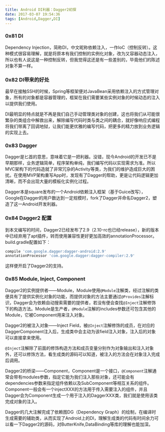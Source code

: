 ```yaml
---
title: Android DI利器：Dagger2初探
date: 2017-03-07 19:54:36
tags: [Android,Dagger,DI]
---
```


### 0x81 DI

Dependency Injection，简称DI，中文昵称依赖注入，一作IoC（控制反转）。这种模式很容易理解，就是将原本有我们控制的实例化对象，改为又容器动态注入，所以也有人说这是一种控制反转，但我觉得这还是有一些差别的，毕竟他们的陈述对象不算一样。

### 0x82 DI带来的好处

最早在接触SSH的时候，Spring等框架便对JavaBean采用依赖注入的方式管理对象，所有的对象都是容器管理的，框架在我们需要某些实例对象的时候动态的注入以提供我们使用。

DI最明显的特点就是不再是我们自己手动管理类对象的创建，这也将我们从可能很繁杂的类组合中解救出来，解除编写代码时类与类之间的耦合，就好像响应式编程将我们带离了回调地狱，让我们能更优雅的编写代码，把更多的精力放到业务逻辑的实现上去。

### 0x83 Dagger

Dagger是匕首的意思，意味着它是一把利器。没错，现今Android的开发已不是早期那样，业务逻辑简单，程序架构单纯，我们编写代码以实现需求为准。所以MVC架构下的代码造就了非常冗杂的Activity等类，为我们的维护造成巨大的困扰。在使用MVP架构重写App时，发现有了Dagger的帮助，更是让代码逻辑更加清晰，而不会出现大量的模板化实例化过程。

Dagger本是square发布的一个Android依赖注入框架（基于Guice改写），Google在Dagger的用户数达到一定规模时，fork了Dagger并命名Dagger2，塑造了这一Android开发利器。

### 0x84 Dagger2 配置

到本文编写的时间，Dagger2已经发布了2.9（2.10-rc也已经release），新的版本中已经弃用了apt插件，转而使用兼容性更好更加高效的annotationProcessor。build.gradle配置如下：

```Groovy
compile 'com.google.dagger:dagger-android:2.9'
annotationProcessor 'com.google.dagger:dagger-compiler:2.9'
```

这样便开启了Dagger2的支持。

### 0x85 Module, Inject, Component

Dagger2的实例提供者——Module，Module使用`@Module`注解类，经过注解的类便具有了提供实例化对象的功能，而提供对象的方法主要通过`@Provides`注解标识，Dagger会为依赖自动搜索需要的提供者，若没有便会查找`@Inject`注解修饰下的构造方法。Module是生产者，`@Module`注解的includes参数还可包含其他的Module，它被Component用来注入对象。

Dagger2的被注入对象——Inject Field，被`@Inject`注解修饰的成员，在对应的DaggerComponent注入后，生成类中会主动为该field注入对象，注入后的对象可以直接拿来使用。

`@Inject`注解除了前面的修饰构造方法和成员变量分别作为对象输出和注入对象外，还可以修饰方法，看生成类的源码可以知道，被注入的方法会在对象注入完成后调用。

Dagger2的桥梁——Component，Component是一个接口，`@Component`注解通常会带有modules参数，指定它能为我们注入那些对象，还可能会有dependencies参数来指定组件依赖以及SubComponent等相互关系的组件。Component一般会有一个injectXXX的方法用于传入需要注入的组件，并且Dagger会为Component生成一个用于注入的DaggerXXX类，我们就是使用该类完成对象的注入。

Dagger的几大注解完成了依赖图DG（Dependency Graph）的绘制，在编译时生成需要的辅助类，从而实现了Android上的DI，理解生成类的代码有时间余力可以看一下Dagger2的源码，对ButterKnife,DataBinding等库的理解也能加深。
